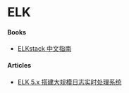 # ELK

#### Books
* [ELKstack 中文指南](https://www.gitbook.com/book/chenryn/elk-stack-guide-cn/details)

#### Articles
* [ELK 5.x 搭建大规模日志实时处理系统](http://www.jianshu.com/p/f3658d267b5d)
